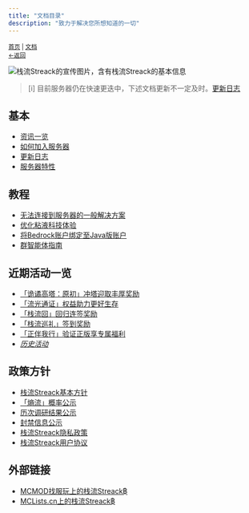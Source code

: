 ```yaml
---
title: "文档目录"
description: "致力于解决您所想知道的一切"
---
```

<small id="old_menu"><a href="/Streack/">首页</a> | <a href="/Streack/doc/">文档</a></small><br><small><a href="/Streack/">←返回</a></small><br>

![栈流Streack的宣传图片，含有栈流Streack的基本信息](https://kdxiaoyi.top/Streack/assets/img/referral_1.png "宣传图")

> [i] 目前服务器仍在快速更迭中，下述文档更新不一定及时。[更新日志](./updata)

## 基本
* [资讯一览](./news/)
* [如何加入服务器](./help/join)
* [更新日志](./updata)
* [服务器特性](./info/feature)

## 教程
* [无法连接到服务器的一般解决方案](./help/solution)
* [优化粘液科技体验](./info/slimefun)
* [将Bedrock账户绑定至Java版账户](./help/linkaccount)
* [群智能体指南](./help/qbot)

## 近期活动一览
* [「诡谲高塔：原初」冲塔迎取丰厚奖励](./event/20250531)
* [「流光通证」权益助力更好生存](./event/20250614)
* [「栈流回」回归连签奖励](./event/20250401b)
* [「栈流巡礼」签到奖励](./event/20250401a)
* [「正伴我行」验证正版享专属福利](./event/20250422)
* [*历史活动*](./event)

## 政策方针
* [栈流Streack基本方针](./policy/rule)
* [「熵流」概率公示](./info/entroprix)
* [历次调研结果公示](./survey/)
* [封禁信息公示](./info/ban)
* [栈流Streack隐私政策](./policy/privacy)
* [栈流Streack用户协议](./policy/user)

## 外部链接
* [MCMOD找服玩上的栈流Streack฿]()
* [MCLists.cn上的栈流Streack฿](https://www.mclists.cn/server/8373.html)

<div id="mdRender_config" data-sideship-hide="2"></div>
<script src="https://rs.kdxiaoyi.top/res/scripts/js/sober@1.0.6.min.js"></script><script src="https://kdxiaoyi.top/Streack/_page/js/pmd.js"></script><script src="https://rs.kdxiaoyi.top/res/scripts/js/pmd-reRender.min.js"></script>
